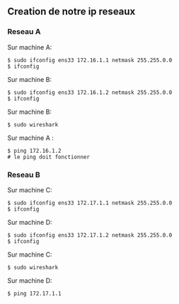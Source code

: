 
## __Creation de notre ip reseaux__

### Reseau A

Sur machine  A:

```shell
$ sudo ifconfig ens33 172.16.1.1 netmask 255.255.0.0
$ ifconfig
```

Sur machine B:

```shell
$ sudo ifconfig ens33 172.16.1.2 netmask 255.255.0.0
$ ifconfig
```

Sur machine B:

```shell
$ sudo wireshark
```

Sur machine A :

```shell
$ ping 172.16.1.2
# le ping doit fonctionner
```

### Reseau B

Sur machine C:

```shell
$ sudo ifconfig ens33 172.17.1.1 netmask 255.255.0.0
$ ifconfig
```

Sur machine D:

```shell
$ sudo ifconfig ens33 172.17.1.2 netmask 255.255.0.0
$ ifconfig
```

Sur machine C:

```shell
$ sudo wireshark
```

Sur machine D:

```shell
$ ping 172.17.1.1

```